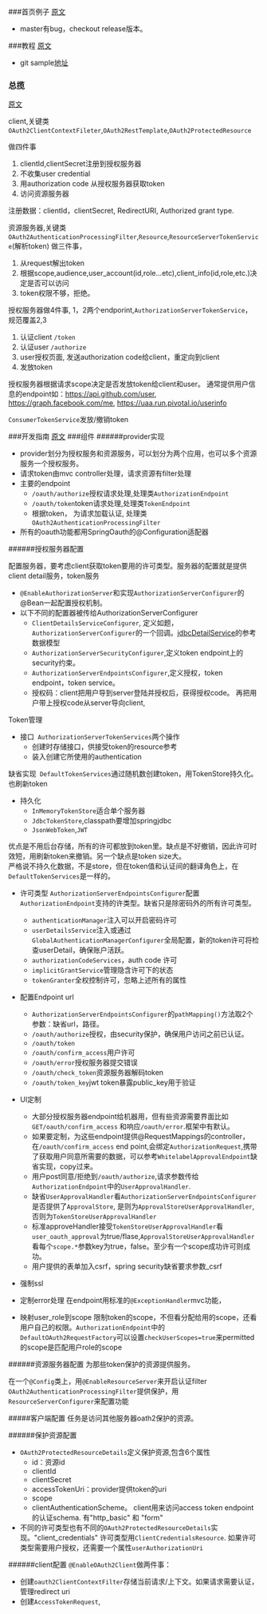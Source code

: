 
###首页例子
[原文](http://docs.spring.io/spring-security-saml/docs/1.0.0.RELEASE/reference/html/chapter-quick-start.html)

+ master有bug，checkout release版本。

###教程
[原文](http://projects.spring.io/spring-security-oauth/docs/tutorial.html)

+ git sample[地址](https://github.com/spring-projects/spring-security-saml)


### 总揽
[原文](https://speakerdeck.com/dsyer/data-modelling-and-identity-management-with-oauth2)

client,关键类`OAuth2ClientContextFileter`,`OAuth2RestTemplate`,`OAuth2ProtectedResource`

做四件事

1. clientId,clientSecret注册到授权服务器
2. 不收集user credential
3. 用authorization code 从授权服务器获取token
4. 访问资源服务器 

注册数据：clientId，clientSecret, RedirectURI, Authorized grant type.

资源服务器,关键类`OAuth2AuthenticationProcessingFilter`,`Resource`,`ResourceServerTokenService`(解析token) 做三件事，

1. 从request解出token
2. 根据scope,audience,user_account(id,role...etc),client_info(id,role,etc.)决定是否可以访问
3. token权限不够，拒绝。

授权服务器做4件事, 1，2两个endporint,`AuthorizationServerTokenService`， 规范覆盖2,3

1. 认证client `/token`
2. 认证user `/authorize`
3. user授权页面, 发送authorization code给client，重定向到client
4. 发放token 

授权服务器根据请求scope决定是否发放token给client和user。
通常提供用户信息的endpoint如：https://api.github.com/user, https://graph.facebook.com/me, https://uaa.run.pivotal.io/userinfo

`ConsumerTokenService`发放/撤销token

###开发指南
[原文](http://projects.spring.io/spring-security-oauth/docs/oauth2.html)
###组件
######provider实现
+ provider划分为授权服务和资源服务，可以划分为两个应用，也可以多个资源服务一个授权服务。
+ 请求token由mvc controller处理，请求资源有filter处理
+ 主要的endpoint
  + `/oauth/authorize`授权请求处理,处理类`AuthorizationEndpoint`
  + `/oauth/token`token请求处理,处理类`TokenEndpoint`
  + 根据token， 为请求加载认证, 处理类`OAuth2AuthenticationProcessingFilter`
+ 所有的oauth功能都用SpringOauth的@Configuration适配器

######授权服务器配置

配置服务器，要考虑client获取token要用的许可类型。服务器的配置就是提供client detail服务，token服务

+ `@EnableAuthorizationServer`和实现`AuthorizationServerConfigurer`的@Bean一起配置授权机制。
+ 以下不同的配置器被传给AuthorizationServerConfigurer
  + `ClientDetailsServiceConfigurer`, 定义如题，`AuthorizationServerConfigurer`的一个回调。[jdbcDetailService](https://github.com/spring-projects/spring-security-oauth/blob/master/spring-security-oauth2/src/test/resources/schema.sql)的参考数据模型
  + `AuthorizationServerSecurityConfigurer`,定义token endpoint上的security约束。
  + `AuthorizationServerEndpointsConfigurer`,定义授权，token endpoint，token service。
  + 授权码：client把用户导到server登陆并授权后，获得授权code。 再把用户带上授权code从server导向client,

Token管理

+ 接口` AuthorizationServerTokenServices`两个操作
  + 创建时存储接口，供接受token的resource参考
  + 装入创建它所使用的authentication
 
 缺省实现` DefaultTokenServices`通过随机数创建token，用TokenStore持久化。也刷新token
  
+ 持久化
  + `InMemoryTokenStore`适合单个服务器
  + `JdbcTokenStore`,classpath要增加springjdbc
  + `JsonWebToken`,`JWT`
  
优点是不用后台存储，所有的许可都放到token里。缺点是不好撤销，因此许可时效短，用刷新token来撤销。另一个缺点是token size大。<br>严格说不持久化数据，不是store，但在token值和认证间的翻译角色上，在`DefaultTokenServices`是一样的。

+ 许可类型
  `AuthorizationServerEndpointsConfigurer`配置`AuthorizationEndpoint`支持的许类型。缺省只是除密码外的所有许可类型。
  + `authenticationManager`注入可以开启密码许可
  + `userDetailsService`注入或通过`GlobalAuthenticationManagerConfigurer`全局配置，新的token许可将检查userDetail，确保账户活跃。
  + `authorizationCodeServices`，auth code 许可
  + `implicitGrantService`管理隐含许可下的状态
  + `tokenGranter`全权控制许可，忽略上述所有的属性

+ 配置Endpoint url
  + `AuthorizationServerEndpointsConfigurer`的`pathMapping()`方法取2个参数：缺省url，路径。
  + `/oauth/authorize`授权，由security保护，确保用户访问之前已认证。
  + `/oauth/token`
  + `/oauth/confirm_access`用户许可
  + `/oauth/error`授权服务器提交错误
  + `/oauth/check_token`资源服务器解码token
  + `/oauth/token_key`jwt token暴露public_key用于验证
  
+ UI定制
  + 大部分授权服务器endpoint给机器用，但有些资源需要界面比如`GET/oauth/confirm_access` 和响应`/oauth/error`.框架中有默认。
  + 如果要定制，为这些endpoint提供@RequestMappings的controller，在`/oauth/confirm_access` end point,会绑定`AuthorizationRequest`,携带了获取用户同意所需要的数据，可以参考`WhitelabelApprovalEndpoint`缺省实现，copy过来。
  + 用户post同意/拒绝到`/oauth/authorize`,请求参数传给`AuthorizationEndpoint`中的`UserApprovalHandler`.
  + 缺省`UserApprovalHandler`看`AuthorizationServerEndpointsConfigurer`是否提供了`ApprovalStore`, 是则为`ApprovalStoreUserApprovalHandler`,否则为`TokenStoreUserApprovalHandler`
  + 标准approveHandler接受`TokenStoreUserApprovalHandler`看`user_oauth_approval`为true/flase,`ApprovalStoreUserApprovalHandler`看每个`scope.*`参数key为true，false。至少有一个scope成功许可则成功。
  + 用户提供的表单加入csrf，spring security缺省要求参数_csrf

+ 强制ssl
+ 定制error处理
  在endpoint用标准的`@ExceptionHandler`mvc功能，
+ 映射user_role到scope
  限制token的scope，不但看分配给用的scope，还看用户自己的权限。`AuthorizationEndpoint`中的`DefaultOAuth2RequestFactory`可以设置`checkUserScopes=true`来permitted的scope是匹配用户role的scope

######资源服务器配置
为那些token保护的资源提供服务。

在一个`@Config`类上，用`@EnableResourceServer`来开启认证filter `OAuth2AuthenticationProcessingFilter`提供保护，用`ResourceServerConfigurer`来配置功能

#####客户端配置
任务是访问其他服务器oath2保护的资源。

######保护资源配置

+ `OAuth2ProtectedResourceDetails`定义保护资源,包含6个属性
  + id：资源id
  + clientId
  + clientSecret
  + accessTokenUri：provider提供token的uri
  + scope
  + clientAuthenticationScheme。 client用来访问access token endpoint的认证schema. 有"http_basic" 和 "form"
+ 不同的许可类型也有不同的`OAuth2ProtectedResourceDetails`实现。"client_credentials" 许可类型用`ClientCredentialsResource`. 如果许可类型需要用户授权，还需要一个属性`userAuthorizationUri`

######client配置
`@EnableOAuth2Client`做两件事：
+ 创建`oauth2ClientContextFilter`存储当前请求/上下文。如果请求需要认证，管理redirect uri
+ 创建`AccessTokenRequest`,